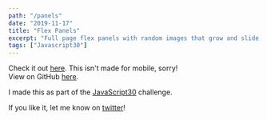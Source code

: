 ```yaml
---
path: "/panels"
date: "2019-11-17"
title: "Flex Panels"
excerpt: "Full page flex panels with random images that grow and slide in additional text when clicked. Part of the javascript30 challenge."
tags: ["Javascript30"]
---
```


Check it out [here](http://panels.makoncline.com). This isn't made for mobile, sorry!    
View on GitHub [here](https://github.com/makoncline/flexPanels).

I made this as part of the [JavaScript30](https://javascript30.com/) challenge.

If you like it, let me know on [twitter](https://twitter.com/makoncline)!